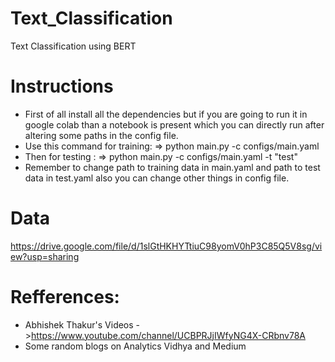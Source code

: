 # Text_Classification
Text Classification using BERT

# Instructions 
- First of all install all the dependencies but if you are going to run it in google colab than a notebook is present which you can directly run after altering some paths in the config file.
- Use this command for training:
  => python main.py -c configs/main.yaml 
- Then for testing :
  => python main.py -c configs/main.yaml -t "test"
- Remember to change path to training data in main.yaml and path to test data in test.yaml also you can change other things in config file.

# Data
  https://drive.google.com/file/d/1slGtHKHYTtiuC98yomV0hP3C85Q5V8sg/view?usp=sharing
  
# Refferences:
 - Abhishek Thakur's Videos ->https://www.youtube.com/channel/UCBPRJjIWfyNG4X-CRbnv78A
 - Some random blogs on Analytics Vidhya and Medium
